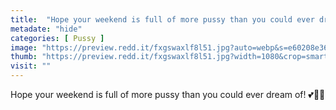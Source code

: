 ```yaml
---
title:  "Hope your weekend is full of more pussy than you could ever dream of! 💕🍑💦"
metadate: "hide"
categories: [ Pussy ]
image: "https://preview.redd.it/fxgswaxlf8l51.jpg?auto=webp&s=e60208e36ee68c10f0999963a8881912651507e1"
thumb: "https://preview.redd.it/fxgswaxlf8l51.jpg?width=1080&crop=smart&auto=webp&s=574ef8b0e2ee68fcc495e8ddb9a4a12950e32802"
visit: ""
---
```

Hope your weekend is full of more pussy than you could ever dream of! 💕🍑💦
